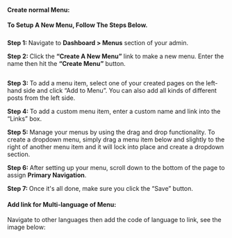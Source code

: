 <h4>Create normal Menu:</h4>
<div class="entry-content">
<p><strong>To Setup A New Menu, Follow The Steps Below.</strong></p>
<p style="padding-top: 10px;"><strong>Step 1: </strong> Navigate to <strong>Dashboard &gt; Menus</strong> section of your admin.</p>
<p><strong>Step 2: </strong>Click the <strong>&ldquo;Create A New Menu&rdquo;</strong> link to make a new menu. Enter the name then hit the <strong>&ldquo;Create Menu&rdquo;</strong> button.</p>
<p><img src="" /></p>
<p><strong>Step 3: </strong>To add a menu item, select one of your created pages on the left-hand side and click &ldquo;Add to Menu&rdquo;. You can also add all kinds of different posts from the left side.</p>
<p><strong>Step 4: </strong>To add a custom menu item, enter a custom name and link into the &ldquo;Links&rdquo; box.</p>
<p><strong>Step 5: </strong>Manage your menus by using the drag and drop functionality. To create a dropdown menu, simply drag a menu item below and slightly to the right of another menu item and it will lock into place and create a dropdown section.</p>
<p><strong>Step 6: </strong>After setting up your menu, scroll down to the bottom of the page to assign <strong>Primary Navigation</strong>.</p>
<p><strong>Step 7: </strong>Once it's all done, make sure you click the &ldquo;Save&rdquo; button.</p>
<h4>Add link for Multi-language of Menu:</h4>
<p>Navigate to other languages then add the code of language to link, see the image below:</p>
<img src="" /></div>